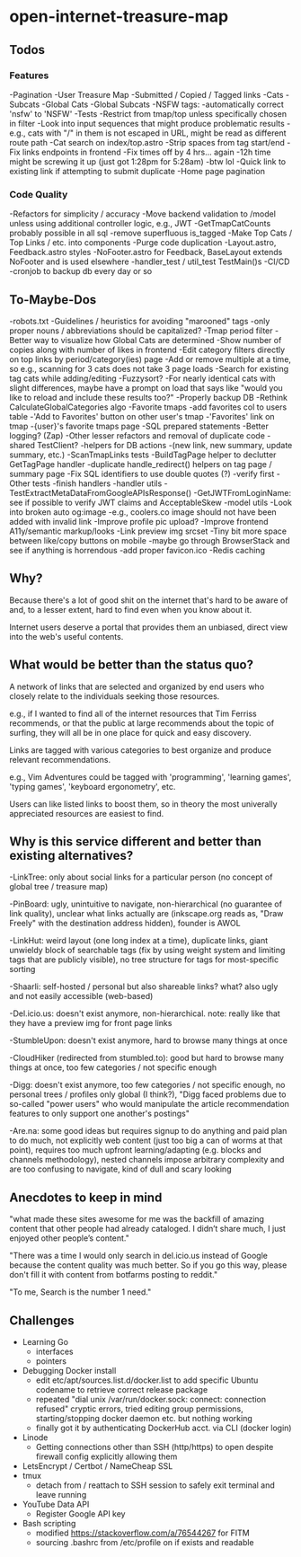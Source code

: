 # open-internet-treasure-map

## Todos

### Features

-Pagination
    -User Treasure Map
        -Submitted / Copied / Tagged links
        -Cats
        -Subcats
    -Global Cats
    -Global Subcats
-NSFW tags:
    -automatically correct 'nsfw' to 'NSFW'
    -Tests
    -Restrict from tmap/top unless specifically chosen in filter
-Look into input sequences that might produce problematic results
    -e.g., cats with "/" in them is not escaped in URL, might be read as different route path
-Cat search on index/top.astro
-Strip spaces from tag start/end
-Fix links endpoints in frontend
-Fix times off by 4 hrs... again
    -12h time might be screwing it up (just got 1:28pm for 5:28am)
        -btw lol
-Quick link to existing link if attempting to submit duplicate
-Home page pagination

### Code Quality

-Refactors for simplicity / accuracy
    -Move backend validation to /model unless using additional controller logic, e.g., JWT
    -GetTmapCatCounts probably possible in all sql
    -remove superfluous is_tagged
    -Make Top Cats / Top Links / etc. into components
-Purge code duplication
    -Layout.astro, Feedback.astro styles
        -NoFooter.astro for Feedback, BaseLayout extends NoFooter and is used elsewhere
    -handler_test / util_test TestMain()s
-CI/CD
    -cronjob to backup db every day or so

## To-Maybe-Dos

-robots.txt
-Guidelines / heuristics for avoiding "marooned" tags
    -only proper nouns / abbreviations should be capitalized?
-Tmap period filter
-Better way to visualize how Global Cats are determined
-Show number of copies along with number of likes in frontend
-Edit category filters directly on top links by period/category(ies) page
    -Add or remove multiple at a time, so e.g., scanning for 3 cats does not take 3 page loads
-Search for existing tag cats while adding/editing
    -Fuzzysort?
    -For nearly identical cats with slight differences, maybe have a prompt on load that says like "would you like to reload and include these results too?"
-Properly backup DB
-Rethink CalculateGlobalCategories algo
-Favorite tmaps
    -add favorites col to users table
    -'Add to Favorites' button on other user's tmap
    -'Favorites' link on tmap
    -{user}'s favorite tmaps page
-SQL prepared statements
-Better logging?
    (Zap)
-Other lesser refactors and removal of duplicate code
    -shared TestClient?
    -helpers for DB actions
        -(new link, new summary, update summary, etc.)
    -ScanTmapLinks tests
    -BuildTagPage helper to declutter GetTagPage handler
    -duplicate handle_redirect() helpers on tag page / summary page
    -Fix SQL identifiers to use double quotes (?)
        -verify first
-Other tests
    -finish handlers
    -handler utils
        -TestExtractMetaDataFromGoogleAPIsResponse()
        -GetJWTFromLoginName: see if possible to verify JWT claims and AcceptableSkew
    -model utils
-Look into broken auto og:image
    -e.g., coolers.co image should not have been added with invalid link
-Improve profile pic upload?
-Improve frontend A11y/semantic markup/looks
    -Link preview img srcset
    -Tiny bit more space between like/copy buttons on mobile
    -maybe go through BrowserStack and see if anything is horrendous
    -add proper favicon.ico
-Redis caching

## Why?

Because there's a lot of good shit on the internet that's hard to be aware of and, to a lesser extent, hard to find even when you know about it.

Internet users deserve a portal that provides them an unbiased, direct view into the web's useful contents.

## What would be better than the status quo?

A network of links that are selected and organized by end users who closely relate to the individuals seeking those resources.

e.g., if I wanted to find all of the internet resources that Tim Ferriss recommends, or that the public at large recommends about the topic of surfing, they will all be in one place for quick and easy discovery.

Links are tagged with various categories to best organize and produce relevant recommendations.

e.g., Vim Adventures could be tagged with 'programming', 'learning games', 'typing games', 'keyboard ergonometry', etc.

Users can like listed links to boost them, so in theory the most univerally appreciated resources are easiest to find.

## Why is this service different and better than existing alternatives?

-LinkTree: only about social links for a particular person (no concept of global tree / treasure map)

-PinBoard: ugly, unintuitive to navigate, non-hierarchical (no guarantee of link quality), unclear what links actually are (inkscape.org reads as, "Draw Freely" with the destination address hidden), founder is AWOL

-LinkHut: weird layout (one long index at a time), duplicate links, giant unwieldy block of searchable tags (fix by using weight system and limiting tags that are publicly visible), no tree structure for tags for most-specific sorting

-Shaarli: self-hosted / personal but also shareable links? what? also ugly and not easily accessible (web-based)

-Del.icio.us: doesn't exist anymore, non-hierarchical. note: really like that they have a preview img for front page links

-StumbleUpon: doesn't exist anymore, hard to browse many things at once

-CloudHiker (redirected from stumbled.to): good but hard to browse many things at once, too few categories / not specific enough

-Digg: doesn't exist anymore, too few categories / not specific enough, no personal trees / profiles only global (I think?), "Digg faced problems due to so-called "power users" who would manipulate the article recommendation features to only support one another's postings"

-Are.na: some good ideas but requires signup to do anything and paid plan to do much, not explicitly web content (just too big a can of worms at that point), requires too much upfront learning/adapting (e.g. blocks and channels methodology), nested channels impose arbitrary complexity and are too confusing to navigate, kind of dull and scary looking

## Anecdotes to keep in mind

"what made these sites awesome for me was the backfill of amazing content that other people had already cataloged. I didn’t share much, I just enjoyed other people’s content."

"There was a time I would only search in del.icio.us instead of Google because the content quality was much better. So if you go this way, please don't fill it with content from botfarms posting to reddit."

"To me, Search is the number 1 need."

## Challenges

- Learning Go
    - interfaces
    - pointers
- Debugging Docker install
    - edit etc/apt/sources.list.d/docker.list to add specific Ubuntu codename to retrieve correct release package
    - repeated "dial unix /var/run/docker.sock: connect: connection refused" cryptic errors, tried editing group permissions, starting/stopping docker daemon etc. but nothing working
    - finally got it by authenticating DockerHub acct. via CLI (docker login)
- Linode
    - Getting connections other than SSH (http/https) to open despite firewall config explicitly allowing them
- LetsEncrypt / Certbot / NameCheap SSL
- tmux
    - detach from / reattach to SSH session to safely exit terminal and leave running
- YouTube Data API
    - Register Google API key
- Bash scripting
    - modified https://stackoverflow.com/a/76544267 for FITM
    - sourcing .bashrc from /etc/profile on if exists and readable